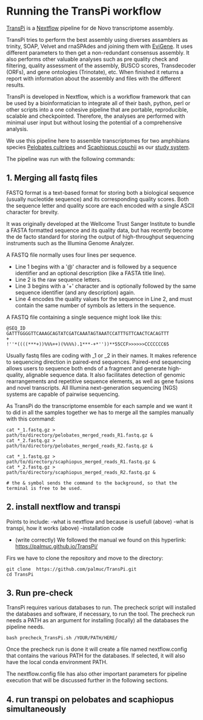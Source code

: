 # Running the TransPi workflow

[TransPi](https://github.com/PalMuc/TransPi) is a [Nextflow](https://www.nextflow.io/) pipeline for de Novo transcriptome assembly.

TransPi tries to perform the best assembly using diverses assamblers as trinity, SOAP, Velvet and rnaSPAdes and joining them with [EviGene](http://arthropods.eugenes.org/EvidentialGene/evigene/). It uses different parameters to then get a non-redundant consensus assembly. It also performs other valuable analyses such as pre quality check and filtering, quality assessment of the assembly, BUSCO scores, Transdecoder (ORFs), and gene ontologies (Trinotate), etc. When finished it returns a report with information about the assembly and files with the different results.

TransPi is developed in Nextflow, which is  a workflow framework that can be used by a bioinformatician to integrate all of their bash, python, perl or other scripts into a one cohesive pipeline that are portable, reproducible, scalable and checkpointed. Therefore, the analyses are performed with minimal user input but without losing the potential of a comprehensive analysis.

We use this pipeline here to assemble transcriptomes for two amphibians species [Pelobates cultripes](https://en.wikipedia.org/wiki/Pelobates_cultripes) and [Scaphiopus couchii](https://en.wikipedia.org/wiki/Couch%27s_spadefoot_toad) as our [study system](https://sianes.github.io/TFM/Study_system.html). 

The pipeline was run with the following commands:


## 1. Merging all fastq files

FASTQ format is a text-based format for storing both a biological sequence (usually nucleotide sequence) and its corresponding quality scores. Both the sequence letter and quality score are each encoded with a single ASCII character for brevity.

It was originally developed at the Wellcome Trust Sanger Institute to bundle a FASTA formatted sequence and its quality data, but has recently become the de facto standard for storing the output of high-throughput sequencing instruments such as the Illumina Genome Analyzer.

A FASTQ file normally uses four lines per sequence.

* Line 1 begins with a '@' character and is followed by a sequence identifier and an optional description (like a FASTA title line).
* Line 2 is the raw sequence letters.
* Line 3 begins with a '+' character and is optionally followed by the same sequence identifier (and any description) again.
* Line 4 encodes the quality values for the sequence in Line 2, and must contain the same number of symbols as letters in the sequence. 

A FASTQ file containing a single sequence might look like this:

```
@SEQ_ID
GATTTGGGGTTCAAAGCAGTATCGATCAAATAGTAAATCCATTTGTTCAACTCACAGTTT
+
!''*((((***+))%%%++)(%%%%).1***-+*''))**55CCF>>>>>>CCCCCCC65
```

Usually fastq files are coding with _1 or _2 in their names. It makes reference to sequencing direction in paired-end sequences. Paired-end sequencing allows users to sequence both ends of a fragment and generate high-quality, alignable sequence data. It also facilitates detection of genomic rearrangements and repetitive sequence elements, as well as gene fusions and novel transcripts. All Illumina next-generation sequencing (NGS) systems are capable of pairwise sequencing.

As TransPi do the transcriptome ensemble for each sample and we want it to did in all the samples together we has to merge all the samples manually with this command:

```{bash}
cat *_1.fastq.gz > path/to/directory/pelobates_merged_reads_R1.fastq.gz &
cat *_2.fastq.gz > path/to/directory/pelobates_merged_reads_R2.fastq.gz &

cat *_1.fastq.gz > path/to/directory/scaphiopus_merged_reads_R1.fastq.gz &
cat *_2.fastq.gz > path/to/directory/scaphiopus_merged_reads_R2.fastq.gz &

# the & symbol sends the command to the background, so that the terminal is free to be used.
```


## 2. install nextflow and transpi

Points to include:
-what is nextflow and because is usefull (above)
-what is transpi, how it works (above)
-installation code

* (write correctly) We followed the manual we found on this hyperlink:
https://palmuc.github.io/TransPi/

Firs we have to clone the repository and move to the directory:

```{bash}
git clone  https://github.com/palmuc/TransPi.git
cd TransPi
```


## 3. Run pre-check

TransPi requires various databases to run. The precheck script will installed the databases and software, if necessary, to run the tool. The precheck run needs a PATH as an argument for installing (locally) all the databases the pipeline needs.

```{bash}
bash precheck_TransPi.sh /YOUR/PATH/HERE/
````
Once the precheck run is done it will create a file named nextflow.config that contains the various PATH for the databases. If selected, it will also have the local conda environment PATH.

The nextflow.config file has also other important parameters for pipeline execution that will be discussed further in the following sections.


## 4. run transpi on pelobates and scaphiopus simultaneously


```{bash}
```

